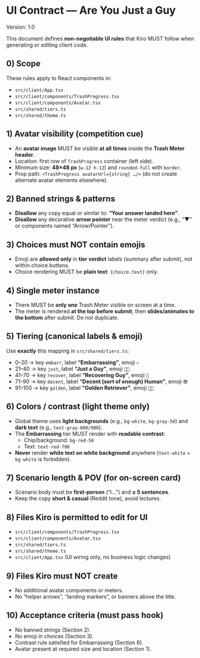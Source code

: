 # UI Contract — Are You Just a Guy
Version: 1.0

This document defines **non‑negotiable UI rules** that Kiro MUST follow when generating or editing client code.

## 0) Scope
These rules apply to React components in:
- `src/client/App.tsx`
- `src/client/components/TrashProgress.tsx`
- `src/client/components/Avatar.tsx`
- `src/shared/tiers.ts`
- `src/shared/theme.ts`

## 1) Avatar visibility (competition cue)
- An **avatar image** MUST be visible **at all times** inside the **Trash Meter header**.
- Location: first row of `TrashProgress` container (left side).
- Minimum size: **48×48 px** (`w-12 h-12`) and `rounded-full` with `border`.
- Prop path: `<TrashProgress avatarUrl={string} …/>` (do not create alternate avatar elements elsewhere).

## 2) Banned strings & patterns
- **Disallow** any copy equal or similar to: **“Your answer landed here”**.
- **Disallow** any decorative **arrow pointer** near the meter verdict (e.g., “▼” or components named “Arrow/Pointer”).

## 3) Choices must NOT contain emojis
- Emoji are **allowed only** in **tier verdict** labels (summary after submit), not within choice buttons.
- Choice rendering MUST be **plain text**: `{choice.text}` only.

## 4) Single meter instance
- There MUST be **only one** Trash Meter visible on screen at a time.
- The meter is rendered **at the top before submit**, then **slides/animates to the bottom** after submit. Do not duplicate.

## 5) Tiering (canonical labels & emoji)
Use **exactly** this mapping in `src/shared/tiers.ts`:
- 0–20 → key `embarr`, label **“Embarrassing”**, emoji `💀`
- 21–40 → key `just`, label **“Just a Guy”**, emoji `🤷🏽`
- 41–70 → key `recover`, label **“Recovering Guy”**, emoji `😤`
- 71–90 → key `decent`, label **“Decent (sort of enough) Human”**, emoji `😎`
- 91–100 → key `golden`, label **“Golden Retriever”**, emoji `🦸🏽`

## 6) Colors / contrast (light theme only)
- Global theme uses **light backgrounds** (e.g., `bg-white`, `bg-gray-50`) and **dark text** (e.g., `text-gray-800/900`).
- The **Embarrassing** tier MUST render with **readable contrast**:
  - Chip/background: `bg-red-50`
  - Text: `text-red-700`
- **Never** render **white text on white background** anywhere (`text-white` + `bg-white` is forbidden).

## 7) Scenario length & POV (for on-screen card)
- Scenario body must be **first‑person** (“I…”) and **≤ 5 sentences**.
- Keep the copy **short & casual** (Reddit tone), avoid lectures.

## 8) Files Kiro is permitted to edit for UI
- `src/client/components/TrashProgress.tsx`
- `src/client/components/Avatar.tsx`
- `src/shared/tiers.ts`
- `src/shared/theme.ts`
- `src/client/App.tsx` (UI wiring only, no business logic changes)

## 9) Files Kiro must NOT create
- No additional avatar components or meters.
- No “helper arrows”, “landing markers”, or banners above the title.

## 10) Acceptance criteria (must pass hook)
- No banned strings (Section 2).
- No emoji in choices (Section 3).
- Contrast rule satisfied for Embarrassing (Section 6).
- Avatar present at required size and location (Section 1).
